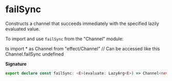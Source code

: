 # failSync

Constructs a channel that succeeds immediately with the specified lazily
evaluated value.

To import and use `failSync` from the "Channel" module:

ts
import \* as Channel from "effect/Channel"
// Can be accessed like this
Channel.failSync
undefined

**Signature**

```ts
export declare const failSync: <E>(evaluate: LazyArg<E>) => Channel<never, unknown, E, unknown, never, unknown>
```
